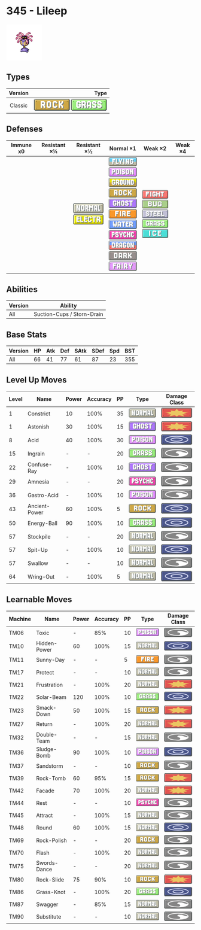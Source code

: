# 345 - Lileep

![lileep](../img/pokemon/345.png)

## Types

| Version | Type                                                            |
| :-----: | --------------------------------------------------------------: |
| Classic | ![rock](../img/types/rock.png) ![grass](../img/types/grass.png) |

## Defenses

| Immune x0 | Resistant ×¼ | Resistant ×½                                                                  | Normal ×1                                                                                                                                                                                                                                                                                                                                                                                                                | Weak ×2                                                                                                                                                                            | Weak ×4 |
| --------- | ------------ | ----------------------------------------------------------------------------- | ------------------------------------------------------------------------------------------------------------------------------------------------------------------------------------------------------------------------------------------------------------------------------------------------------------------------------------------------------------------------------------------------------------------------ | ---------------------------------------------------------------------------------------------------------------------------------------------------------------------------------- | ------- |
|           |              | ![normal](../img/types/normal.png)<br/>![electric](../img/types/electric.png) | ![flying](../img/types/flying.png)<br/>![poison](../img/types/poison.png)<br/>![ground](../img/types/ground.png)<br/>![rock](../img/types/rock.png)<br/>![ghost](../img/types/ghost.png)<br/>![fire](../img/types/fire.png)<br/>![water](../img/types/water.png)<br/>![psychic](../img/types/psychic.png)<br/>![dragon](../img/types/dragon.png)<br/>![dark](../img/types/dark.png)<br/>![fairy](../img/types/fairy.png) | ![fighting](../img/types/fighting.png)<br/>![bug](../img/types/bug.png)<br/>![steel](../img/types/steel.png)<br/>![grass](../img/types/grass.png)<br/>![ice](../img/types/ice.png) |         |

## Abilities

| Version | Ability                    |
| ------- | -------------------------- |
| All     | Suction-Cups / Storn-Drain |

## Base Stats

| Version | HP | Atk | Def | SAtk | SDef | Spd | BST |
| ------- | -- | --- | --- | ---- | ---- | --- | --- |
| All     | 66 | 41  | 77  | 61   | 87   | 23  | 355 |

## Level Up Moves

| Level | Name          | Power | Accuracy | PP | Type                                 | Damage Class                           |
| ----- | ------------- | ----- | -------- | -- | ------------------------------------ | -------------------------------------- |
| 1     | Constrict     | 10    | 100%     | 35 | ![normal](../img/types/normal.png)   | ![physical](../img/types/physical.png) |
| 1     | Astonish      | 30    | 100%     | 15 | ![ghost](../img/types/ghost.png)     | ![physical](../img/types/physical.png) |
| 8     | Acid          | 40    | 100%     | 30 | ![poison](../img/types/poison.png)   | ![special](../img/types/special.png)   |
| 15    | Ingrain       | -     | -        | 20 | ![grass](../img/types/grass.png)     | ![status](../img/types/status.png)     |
| 22    | Confuse-Ray   | -     | 100%     | 10 | ![ghost](../img/types/ghost.png)     | ![status](../img/types/status.png)     |
| 29    | Amnesia       | -     | -        | 20 | ![psychic](../img/types/psychic.png) | ![status](../img/types/status.png)     |
| 36    | Gastro-Acid   | -     | 100%     | 10 | ![poison](../img/types/poison.png)   | ![status](../img/types/status.png)     |
| 43    | Ancient-Power | 60    | 100%     | 5  | ![rock](../img/types/rock.png)       | ![special](../img/types/special.png)   |
| 50    | Energy-Ball   | 90    | 100%     | 10 | ![grass](../img/types/grass.png)     | ![special](../img/types/special.png)   |
| 57    | Stockpile     | -     | -        | 20 | ![normal](../img/types/normal.png)   | ![status](../img/types/status.png)     |
| 57    | Spit-Up       | -     | 100%     | 10 | ![normal](../img/types/normal.png)   | ![special](../img/types/special.png)   |
| 57    | Swallow       | -     | -        | 10 | ![normal](../img/types/normal.png)   | ![status](../img/types/status.png)     |
| 64    | Wring-Out     | -     | 100%     | 5  | ![normal](../img/types/normal.png)   | ![special](../img/types/special.png)   |

## Learnable Moves

| Machine | Name         | Power | Accuracy | PP | Type                                 | Damage Class                           |
| ------- | ------------ | ----- | -------- | -- | ------------------------------------ | -------------------------------------- |
| TM06    | Toxic        | -     | 85%      | 10 | ![poison](../img/types/poison.png)   | ![status](../img/types/status.png)     |
| TM10    | Hidden-Power | 60    | 100%     | 15 | ![normal](../img/types/normal.png)   | ![special](../img/types/special.png)   |
| TM11    | Sunny-Day    | -     | -        | 5  | ![fire](../img/types/fire.png)       | ![status](../img/types/status.png)     |
| TM17    | Protect      | -     | -        | 10 | ![normal](../img/types/normal.png)   | ![status](../img/types/status.png)     |
| TM21    | Frustration  | -     | 100%     | 20 | ![normal](../img/types/normal.png)   | ![physical](../img/types/physical.png) |
| TM22    | Solar-Beam   | 120   | 100%     | 10 | ![grass](../img/types/grass.png)     | ![special](../img/types/special.png)   |
| TM23    | Smack-Down   | 50    | 100%     | 15 | ![rock](../img/types/rock.png)       | ![physical](../img/types/physical.png) |
| TM27    | Return       | -     | 100%     | 20 | ![normal](../img/types/normal.png)   | ![physical](../img/types/physical.png) |
| TM32    | Double-Team  | -     | -        | 15 | ![normal](../img/types/normal.png)   | ![status](../img/types/status.png)     |
| TM36    | Sludge-Bomb  | 90    | 100%     | 10 | ![poison](../img/types/poison.png)   | ![special](../img/types/special.png)   |
| TM37    | Sandstorm    | -     | -        | 10 | ![rock](../img/types/rock.png)       | ![status](../img/types/status.png)     |
| TM39    | Rock-Tomb    | 60    | 95%      | 15 | ![rock](../img/types/rock.png)       | ![physical](../img/types/physical.png) |
| TM42    | Facade       | 70    | 100%     | 20 | ![normal](../img/types/normal.png)   | ![physical](../img/types/physical.png) |
| TM44    | Rest         | -     | -        | 10 | ![psychic](../img/types/psychic.png) | ![status](../img/types/status.png)     |
| TM45    | Attract      | -     | 100%     | 15 | ![normal](../img/types/normal.png)   | ![status](../img/types/status.png)     |
| TM48    | Round        | 60    | 100%     | 15 | ![normal](../img/types/normal.png)   | ![special](../img/types/special.png)   |
| TM69    | Rock-Polish  | -     | -        | 20 | ![rock](../img/types/rock.png)       | ![status](../img/types/status.png)     |
| TM70    | Flash        | -     | 100%     | 20 | ![normal](../img/types/normal.png)   | ![status](../img/types/status.png)     |
| TM75    | Swords-Dance | -     | -        | 20 | ![normal](../img/types/normal.png)   | ![status](../img/types/status.png)     |
| TM80    | Rock-Slide   | 75    | 90%      | 10 | ![rock](../img/types/rock.png)       | ![physical](../img/types/physical.png) |
| TM86    | Grass-Knot   | -     | 100%     | 20 | ![grass](../img/types/grass.png)     | ![special](../img/types/special.png)   |
| TM87    | Swagger      | -     | 85%      | 15 | ![normal](../img/types/normal.png)   | ![status](../img/types/status.png)     |
| TM90    | Substitute   | -     | -        | 10 | ![normal](../img/types/normal.png)   | ![status](../img/types/status.png)     |